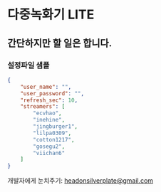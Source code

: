다중녹화기 LITE
==============

## 간단하지만 할 일은 합니다.

### 설정파일 샘플

```json
{
    "user_name": "",
    "user_password": "",
    "refresh_sec": 10,
    "streamers": [
        "ecvhao",
        "inehine",
        "jingburger1",
        "lilpa0309",
        "cotton1217",
        "gosegu2",
        "viichan6"
    ]
}
```

개발자에게 눈치주기: [headonsilverplate@gmail.com](mailto:headonsilverplate@gmail.com)
